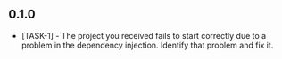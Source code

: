 ## 0.1.0 
 - [TASK-1] - The project you received fails to start correctly due to a problem in the dependency injection.
   Identify that problem and fix it.
